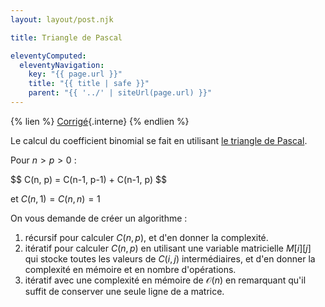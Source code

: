 ```yaml
---
layout: layout/post.njk

title: Triangle de Pascal

eleventyComputed:
  eleventyNavigation:
    key: "{{ page.url }}"
    title: "{{ title | safe }}"
    parent: "{{ '../' | siteUrl(page.url) }}"
---
```


{% lien %}
[Corrigé](./corrigé){.interne}
{% endlien %}

Le calcul du coefficient binomial se fait en utilisant [le triangle de Pascal](https://fr.wikipedia.org/wiki/Triangle_de_Pascal).

Pour $n > p > 0$ :

<div>
$$
C(n, p) = C(n-1, p-1) + C(n-1, p)
$$
</div>

et $C(n, 1) = C(n, n) = 1$

On vous demande de créer un algorithme :

1. récursif pour calculer $C(n, p)$, et d'en donner la complexité.
2. itératif pour calculer $C(n, p)$ en utilisant une variable matricielle $M[i][j]$ qui stocke toutes les valeurs de $C(i, j)$ intermédiaires, et d'en donner la complexité en mémoire et en nombre d'opérations.
3. itératif avec une complexité en mémoire de $\mathcal{O}(n)$ en remarquant qu'il suffit de conserver une seule ligne de a matrice.
